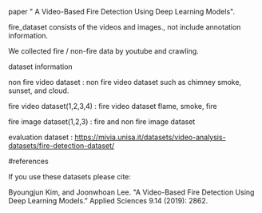 paper " A Video-Based Fire Detection Using Deep Learning Models".


fire_dataset consists of the videos and images., not include annotation information.


We collected fire / non-fire data by youtube and crawling. 


dataset information

non fire video dataset : non fire video dataset such as chimney smoke, sunset, and cloud.


fire video dataset(1,2,3,4) : fire video dataset flame, smoke, fire


fire image dataset(1,2,3) : fire and non fire image dataset


evaluation dataset : https://mivia.unisa.it/datasets/video-analysis-datasets/fire-detection-dataset/

#references


If you use these datasets please cite:


Byoungjun Kim, and Joonwhoan Lee. "A Video-Based Fire Detection Using Deep Learning Models." Applied Sciences 9.14 (2019): 2862.
